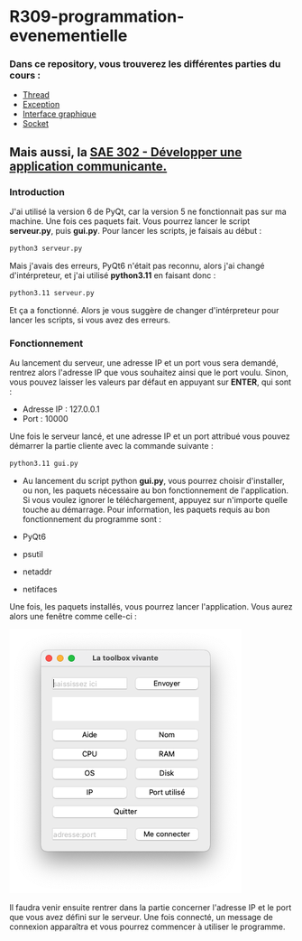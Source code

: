 # R309-programmation-evenementielle
 
### Dans ce repository, vous trouverez les différentes parties du cours : 
- [Thread](https://github.com/martinbaumg/R309-programmation-evenementielle/tree/main/Thread)
- [Exception]()
- [Interface graphique](https://github.com/martinbaumg/R309-programmation-evenementielle/tree/main/Interface-graphique)
- [Socket](https://github.com/martinbaumg/R309-programmation-evenementielle/tree/main/Socket)

## Mais aussi, la [SAE 302 - Développer une application communicante.](https://github.com/martinbaumg/R309-programmation-evenementielle/tree/main/SAE302-application-communicante)
### Introduction

J'ai utilisé la version 6 de PyQt, car la version 5 ne fonctionnait pas sur ma machine. Une fois ces paquets fait. Vous pourrez lancer le script **serveur.py**, puis **gui.py**.
Pour lancer les scripts, je faisais au début :
```bash
python3 serveur.py
```
Mais j'avais des erreurs, PyQt6 n'était pas reconnu, alors j'ai changé d'intérpreteur, et j'ai utilisé **python3.11** en faisant donc : 
```bash
python3.11 serveur.py
```
Et ça a fonctionné. Alors je vous suggère de changer d'intérpreteur pour lancer les scripts, si vous avez des erreurs.
### Fonctionnement
Au lancement du serveur, une adresse IP et un port vous sera demandé, rentrez alors l'adresse IP que vous souhaitez ainsi que le port voulu. Sinon, vous pouvez laisser les valeurs par défaut en appuyant sur **ENTER**, qui sont :
- Adresse IP : 127.0.0.1
- Port : 10000

Une fois le serveur lancé, et une adresse IP et un port attribué vous pouvez démarrer la partie cliente avec la commande suivante :
```bash
python3.11 gui.py
```

- Au lancement du script python **gui.py**, vous pourrez choisir d'installer, ou non, les paquets nécessaire au bon fonctionnement de l'application.
Si vous voulez ignorer le téléchargement, appuyez sur n'importe quelle touche au démarrage. Pour information, les paquets requis au bon fonctionnement du programme sont : 

- PyQt6
- psutil
- netaddr
- netifaces

Une fois, les paquets installés, vous pourrez lancer l'application. Vous aurez alors une fenêtre comme celle-ci :

![alt text](https://github.com/martinbaumg/R309-programmation-evenementielle/blob/main/SAE302-application-communicante/img/img1.png)

Il faudra venir ensuite rentrer dans la partie concerner l'adresse IP et le port que vous avez défini sur le serveur. Une fois connecté, un message de connexion apparaîtra et vous pourrez commencer à utiliser le programme.
